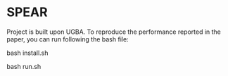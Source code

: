 # SPEAR 
Project is built upon UGBA. To reproduce the performance reported in the paper, you can run following the bash file:

bash install.sh

bash run.sh

